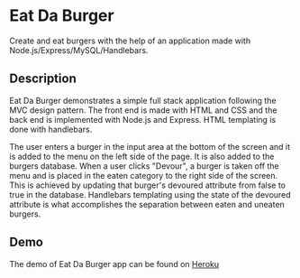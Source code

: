 # Eat Da Burger

Create and eat burgers with the help of an application made with Node.js/Express/MySQL/Handlebars.

## Description

Eat Da Burger demonstrates a simple full stack application following the MVC design pattern.  The front end is made with HTML and CSS and the back end is implemented with Node.js and Express.  HTML templating is done with handlebars.

The user enters a burger in the input area at the bottom of the screen and it is added to the menu on the left side of the page.  It is also added to the burgers database.  When a user clicks "Devour", a burger is taken off the menu and is placed in the eaten category to the right side of the screen.  This is achieved by updating that burger's devoured attribute from false to true in the database.  Handlebars templating using the state of the devoured attribute is what accomplishes the separation between eaten and uneaten burgers.

## Demo

The demo of Eat Da Burger app can be found on [Heroku](http://google.com)